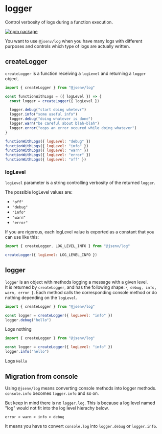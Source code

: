 # logger

Control verbosity of logs during a function execution.

[![npm package](https://img.shields.io/npm/v/@jsenv/log.svg?logo=npm&label=package)](https://www.npmjs.com/package/@jsenv/log)

You want to use `@jsenv/log` when you have many logs with different purposes and controls which type of logs are actually written.

## createLogger

`createLogger` is a function receiving a `logLevel` and returning a `logger` object.

```js
import { createLogger } from "@jsenv/log"

const functionWithLogs = ({ logLevel }) => {
  const logger = createLogger({ logLevel })

  logger.debug("start doing whetevr")
  logger.info("some useful info")
  logger.debug("doing whatever is done")
  logger.warn("be careful about blah-blah")
  logger.error("oops an error occured while doing whatever")
}

functionWithLogs({ logLevel: "debug" })
functionWithLogs({ logLevel: "info" })
functionWithLogs({ logLevel: "warn" })
functionWithLogs({ logLevel: "error" })
functionWithLogs({ logLevel: "off" })
```

### logLevel

`logLevel` parameter is a string controlling verbosity of the returned `logger`.

The possible logLevel values are:

- `"off"`
- `"debug"`
- `"info"`
- `"warn"`
- `"error"`

If you are rigorous, each logLevel value is exported as a constant that you can use like this:

```js
import { createLogger, LOG_LEVEL_INFO } from "@jsenv/log"

createLogger({ logLevel: LOG_LEVEL_INFO })
```

## logger

`logger` is an object with methods logging a message with a given level.<br />
It is returned by `createLogger`, and has the following shape: `{ debug, info, warn, error }`. Each method calls the corresponding console method or do nothing depending on the `logLevel`.

```js
import { createLogger } from "@jsenv/log"

const logger = createLogger({ logLevel: "info" })
logger.debug("hello")
```

Logs nothing

```js
import { createLogger } from "@jsenv/log"

const logger = createLogger({ logLevel: "info" })
logger.info("hello")
```

Logs `Hello`

## Migration from console

Using `@jsenv/log` means converting console methods into logger methods. `console.info` becomes `logger.info` and so on.

But keep in mind there is no `logger.log`. This is because a log level named "log" would not fit into the log level hierachy below.

```
error > warn > info > debug
```

It means you have to convert `console.log` into `logger.debug` or `logger.info`.
